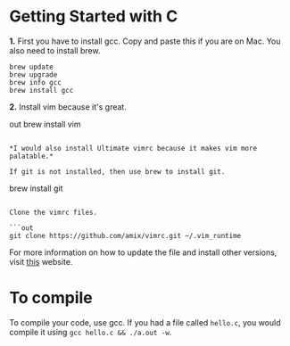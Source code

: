 # Getting Started with C

**1.** First you have to install gcc. Copy and paste this if you are on Mac. You also need to install brew. 

```out
brew update
brew upgrade
brew info gcc
brew install gcc
```

**2.** Install vim because it's great. 

out
brew install vim
```

*I would also install Ultimate vimrc because it makes vim more palatable.*

If git is not installed, then use brew to install git. 

```
brew install git
```

Clone the vimrc files. 

```out
git clone https://github.com/amix/vimrc.git ~/.vim_runtime
```

For more information on how to update the file and install other versions, visit [this](https://sourabhbajaj.com/mac-setup/Vim/README.html) website. 

# To compile

To compile your code, use gcc. If you had a file called `hello.c`, you would compile it using `gcc hello.c && ./a.out -w`.